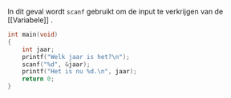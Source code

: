 In dit geval wordt `scanf` gebruikt om de input te verkrijgen van de [[Variabele]] .
```c
int main(void)
{
	int jaar;
	printf("Welk jaar is het?\n");
	scanf("%d", &jaar);
	printf("Het is nu %d.\n", jaar);
	return 0;
}
```